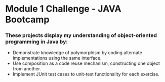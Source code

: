 # Module 1 Challenge - JAVA Bootcamp
### These projects display my understanding of object-oriented programming in Java by: <br />
- Demonstrate knowledge of polymorphism by coding alternate implementations using the same interface.
- Use composition as a code reuse mechanism, constructing one object from another.
- Implement JUnit test cases to unit-test functionality for each exercise.
